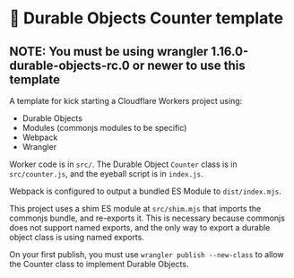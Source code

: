 # 👷 Durable Objects Counter template

## NOTE: You must be using wrangler 1.16.0-durable-objects-rc.0 or newer to use this template

A template for kick starting a Cloudflare Workers project using:

- Durable Objects
- Modules (commonjs modules to be specific)
- Webpack
- Wrangler

Worker code is in `src/`. The Durable Object `Counter` class is in `src/counter.js`, and the eyeball script is in `index.js`.

Webpack is configured to output a bundled ES Module to `dist/index.mjs`.

This project uses a shim ES module at `src/shim.mjs` that imports the commonjs bundle, and re-exports it. This is necessary because commonjs does not support named exports, and the only way to export a durable object class is using named exports.

On your first publish, you must use `wrangler publish --new-class` to allow the Counter class to implement Durable Objects.
